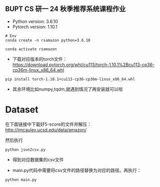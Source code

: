 ## BUPT CS 研一 24 秋季推荐系统课程作业
- Python version: 3.6.10
- Pytorch version: 1.10.1
```
# Env
conda create -n rsamazon python=3.6.10
```
```
conda activate rsamazon
```

- 下载对应版本的torch文件：https://download.pytorch.org/whl/cu113/torch-1.10.1%2Bcu113-cp36-cp36m-linux_x86_64.whl
```
pip install torch-1.10.1+cu113-cp36-cp36m-linux_x86_64.whl
```
- 其余环境比如numpy,tqdm,就遇到情况了再安装就可以啦

# Dataset
在下面链接中下载好5-score的文件并解压：
http://jmcauley.ucsd.edu/data/amazon/

然后执行
```
python json2csv.py
```
- 得到对应数据集的csv文件

- main.py代码中需要将csv文件的路径替换为对应的路径。再执行：
```
python main.py
```
